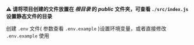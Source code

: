 **⚠ 请将项目创建的文件放置在 *根目录* 的 *public* 文件夹，可查看 `./src/index.js` 设置静态文件的目录**

创建 `.env` 文件( 参数查看 `.env.example` )设置环境变量，或者直接修改 `.env.example` 使用